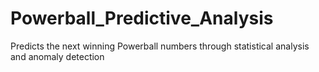 # Powerball_Predictive_Analysis
Predicts the next winning Powerball numbers through statistical analysis and anomaly detection
